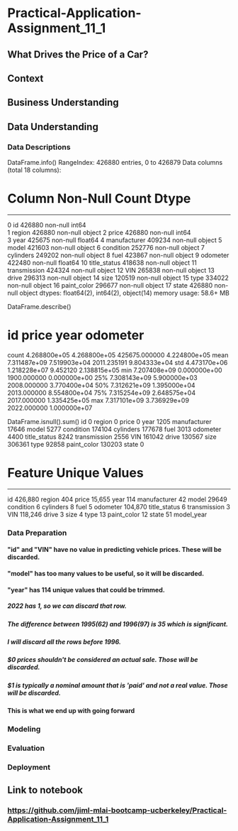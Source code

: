 # Practical-Application-Assignment_11_1

## What Drives the Price of a Car?

## Context

## Business Understanding

## Data Understanding

### Data Descriptions

DataFrame.info()
RangeIndex: 426880 entries, 0 to 426879
Data columns (total 18 columns):
 #   Column        Non-Null Count   Dtype  
---  ------        --------------   -----  
 0   id            426880 non-null  int64  
 1   region        426880 non-null  object 
 2   price         426880 non-null  int64  
 3   year          425675 non-null  float64
 4   manufacturer  409234 non-null  object 
 5   model         421603 non-null  object 
 6   condition     252776 non-null  object 
 7   cylinders     249202 non-null  object 
 8   fuel          423867 non-null  object 
 9   odometer      422480 non-null  float64
 10  title_status  418638 non-null  object 
 11  transmission  424324 non-null  object 
 12  VIN           265838 non-null  object 
 13  drive         296313 non-null  object 
 14  size          120519 non-null  object 
 15  type          334022 non-null  object 
 16  paint_color   296677 non-null  object 
 17  state         426880 non-null  object 
dtypes: float64(2), int64(2), object(14)
memory usage: 58.6+ MB

DataFrame.describe()
#	id	price	year	odometer
count	4.268800e+05	4.268800e+05	425675.000000	4.224800e+05
mean	7.311487e+09	7.519903e+04	2011.235191	9.804333e+04
std	4.473170e+06	1.218228e+07	9.452120	2.138815e+05
min	7.207408e+09	0.000000e+00	1900.000000	0.000000e+00
25%	7.308143e+09	5.900000e+03	2008.000000	3.770400e+04
50%	7.312621e+09	1.395000e+04	2013.000000	8.554800e+04
75%	7.315254e+09	2.648575e+04	2017.000000	1.335425e+05
max	7.317101e+09	3.736929e+09	2022.000000	1.000000e+07

DataFrame.isnull().sum()
id                   0
region               0
price                0
year              1205
manufacturer     17646
model             5277
condition       174104
cylinders       177678
fuel              3013
odometer          4400
title_status      8242
transmission      2556
VIN             161042
drive           130567
size            306361
type             92858
paint_color     130203
state                0

# Feature         Unique Values  
--------------    --------------
  id              426,880
  region          404
  price           15,655
  year            114
  manufacturer    42
  model           29649
  condition       6
  cylinders       8
  fuel            5
  odometer        104,870
  title_status    6
  transmission    3
  VIN             118,246
  drive           3
  size            4
  type            13
  paint_color     12
  state           51
  model_year      

### Data Preparation
#### "id" and "VIN" have no value in predicting vehicle prices.  These will be discarded.
#### "model" has too many values to be useful, so it will be discarded.
#### "year" has 114 unique values that could be trimmed.
##### 2022 has 1, so we can discard that row.
##### The difference between 1995(62) and 1996(97) is 35 which is significant.
##### I will discard all the rows before 1996.
##### $0 prices shouldn't be considered an actual sale.  Those will be discarded.
##### $1 is typically a nominal amount that is 'paid' and not a real value.  Those will be discarded.

#### This is what we end up with going forward



### Modeling


### Evaluation
#### 

### Deployment
#### 


## Link to notebook
### https://github.com/jiml-mlai-bootcamp-ucberkeley/Practical-Application-Assignment_11_1
